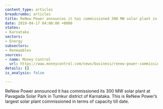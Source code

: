 ```yaml
---
content_type: articles
breadcrumbs: articles
title: ReNew Power announces it has commissioned 300 MW solar plant in Karnataka
date: 2019-04-17 04:00:00 +0000
states:
- Karnataka
sectors:
- Energy
subsectors:
- Renewables
sources:
- name: Money Control
  url: https://www.moneycontrol.com/news/business/renew-power-commissions-300-mw-solar-plant-in-karnataka-3800201.html
details: []
is_analysis: false

---
```

ReNew Power announced it has commissioned its 300 MW solar plant at Pavagada Solar Park in Tumkur district of Karnataka. This is ReNew Power’s largest solar plant commissioned in terms of capacity till date.